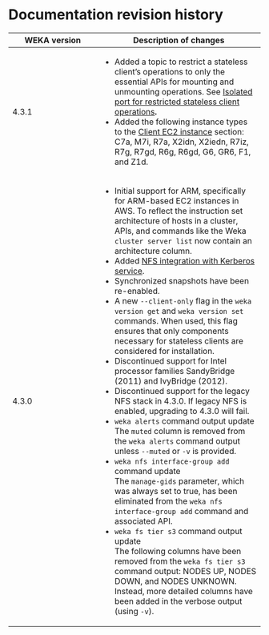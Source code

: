 # Documentation revision history

<table><thead><tr><th width="161">WEKA version</th><th>Description of changes</th></tr></thead><tbody><tr><td>4.3.1</td><td><ul><li>Added a topic to restrict a stateless client’s operations to only the essential APIs for mounting and unmounting operations. See <a href="../weka-filesystems-and-object-stores/mounting-filesystems/#mounting-filesystems-using-stateless-clients">Isolated port for restricted stateless client operations</a><strong>.</strong></li><li>Added the following instance types to the <a href="../planning-and-installation/aws/weka-installation-on-aws-using-the-cloud-formation/supported-ec2-instance-types.md#client-ec2-instances">Client EC2 instance</a> section: C7a, M7i, R7a, X2idn, X2iedn, R7iz, R7g, R7gd, R6g, R6gd, G6, GR6, F1, and Z1d.</li></ul></td></tr><tr><td>4.3.0</td><td><ul><li>Initial support for ARM, specifically for ARM-based EC2 instances in AWS. To reflect the instruction set architecture of hosts in a cluster, APIs, and commands like the Weka <code>cluster server list</code> now contain an architecture column.</li><li>Added <a href="../additional-protocols/nfs-support/#nfs-integration-with-kerberos-service">NFS integration with Kerberos service</a>.</li><li>Synchronized snapshots have been re-enabled.</li><li>A new <code>--client-only</code> flag in the <code>weka version get</code> and <code>weka version set</code> commands. When used, this flag ensures that only components necessary for stateless clients are considered for installation.</li><li>Discontinued support for Intel processor families SandyBridge (2011) and IvyBridge (2012).</li><li>Discontinued support for the legacy NFS stack in 4.3.0. If legacy NFS is enabled, upgrading to 4.3.0 will fail.</li><li><code>weka alerts</code> command output update<br>The <code>muted</code> column is removed from the <code>weka alerts</code> command output unless <code>--muted</code> or <code>-v</code> is provided.</li><li><code>weka nfs interface-group add</code> command update<br>The <code>manage-gids</code> parameter, which was always set to true, has been eliminated from the <code>weka nfs interface-group add</code> command and associated API.</li><li><code>weka fs tier s3</code> command output update<br>The following columns have been removed from the <code>weka fs tier s3</code> command output: NODES UP, NODES DOWN, and NODES UNKNOWN. Instead, more detailed columns have been added in the verbose output (using <code>-v</code>).</li></ul></td></tr></tbody></table>
